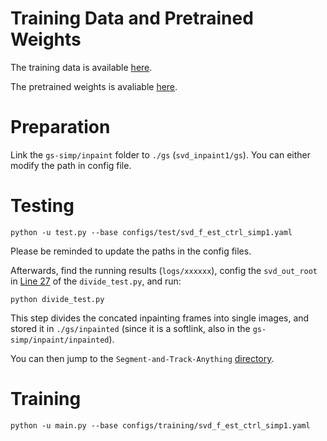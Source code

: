 # Training Data and Pretrained Weights

The training data is available [here](https://huggingface.co/datasets/jtbzhl/mvinpainter_svd/blob/main/dst14_est_forward60_2k.zip).

The pretrained weights is avaliable [here](https://huggingface.co/jtbzhl/mvinpainter_svd/blob/main/simp1_release.zip).

# Preparation

Link the `gs-simp/inpaint` folder to `./gs` (`svd_inpaint1/gs`). You can either modify the path in config file.

# Testing

```
python -u test.py --base configs/test/svd_f_est_ctrl_simp1.yaml
```
Please be reminded to update the paths in the config files.

Afterwards, find the running results (`logs/xxxxxx`), config the `svd_out_root` in [Line 27](https://github.com/JiuTongBro/MultiView_Inpaint/blob/e4d0ddbdb96695224aeb29e8b0a7dbc8549c16ef/svd_inpaint1/divide_test.py#L27) of the `divide_test.py`, and run:
```
python divide_test.py
```
This step divides the concated inpainting frames into single images, and stored it in `./gs/inpainted` (since it is a softlink, also in the `gs-simp/inpaint/inpainted`).

You can then jump to the `Segment-and-Track-Anything` [directory](https://github.com/JiuTongBro/MultiView_Inpaint/tree/main/Segment-and-Track-Anything-Supplementary-Code).

# Training

```
python -u main.py --base configs/training/svd_f_est_ctrl_simp1.yaml
```
